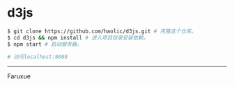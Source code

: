 # d3js

```bash
$ git clone https://github.com/haolic/d3js.git # 克隆这个仓库。
$ cd d3js && npm install # 进入项目目录安装依赖。
$ npm start # 启动服务器。

# 访问localhost:8080
```



---

Faruxue